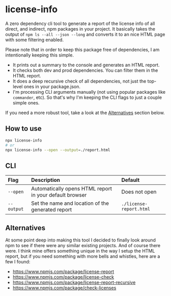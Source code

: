 # license-info

A zero dependency cli tool to generate a report of the license info of all direct, and indirect, npm packages in your project. It basically takes the output of `npm ls --all --json --long` and converts it to an nice HTML page with some filtering enabled.

Please note that in order to keep this package free of dependencies, I am intentionally keeping this simple.

- It prints out a summary to the console and generates an HTML report. 
- It checks both dev and prod dependencies. You can filter them in the HTML report.
- It does a deep recursive check of all dependencies, not just the top-level ones in your package.json. 
- I'm processing CLI arguments manually (not using popular packages like `commander`, etc). So that's why I'm keeping the CLI flags to just a couple simple ones.

If you need a more robust tool, take a look at the [Alternatives](#alternatives) section below.

## How to use

```sh
npx license-info 
# or
npx license-info --open --output=./report.html
```

## CLI

| Flag | Description | Default |
| :--- | :--- | :--- |
| `--open`| Automatically opens HTML report in your default browser | Does not open |
| `--output` | Set the name and location of the generated report | `./license-report.html` |


## Alternatives

At some point deep into making this tool I decided to finally look around npm to see if there were any similar existing projects. And of course there were. I think mine offers something unique in the way I setup the HTML report, but if you need something with more bells and whistles, here are a few I found:

- https://www.npmjs.com/package/license-report
- https://www.npmjs.com/package/license-check
- https://www.npmjs.com/package/license-report-recursive
- https://www.npmjs.com/package/check-licenses 